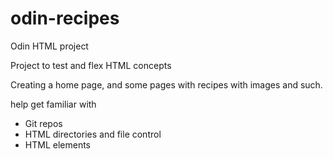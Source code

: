 # odin-recipes
Odin HTML project

Project to test and flex HTML concepts

Creating a home page, and some pages with recipes with images and such.

help get familiar with

- Git repos
- HTML directories and file control
- HTML elements